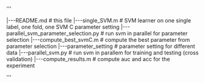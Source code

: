 


'''

|---README.md                                   # this file
|---single_SVM.m                                # SVM learner on one single label, one fold, one SVM C parameter setting
|---parallel_svm_parameter_selection.py         # run svm in parallel for parameter selection
|---compute_best_svmC.m                         # compute the best parameter from parameter selection
|---parameter_setting                           # parameter setting for different data
|---parallel_svm.py                             # run svm in parallem for training and testing (cross validation)
|---compute_results.m                           # compute auc and acc for the experiment

 '''

